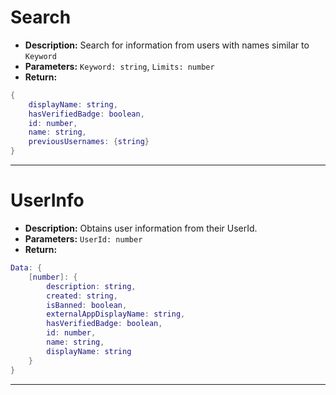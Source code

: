 # Search
- **Description:** Search for information from users with names similar to `Keyword`
- **Parameters:** `Keyword: string`, `Limits: number`
- **Return:**
```lua
{
    displayName: string,
    hasVerifiedBadge: boolean,
    id: number,
    name: string,
    previousUsernames: {string}
}
```
___
# UserInfo
- **Description:** Obtains user information from their UserId.
- **Parameters:** `UserId: number`
- **Return:**
```lua
Data: {
    [number]: {
        description: string,
        created: string,
        isBanned: boolean,
        externalAppDisplayName: string,
        hasVerifiedBadge: boolean,
        id: number,
        name: string,
        displayName: string
    }
}
```
___